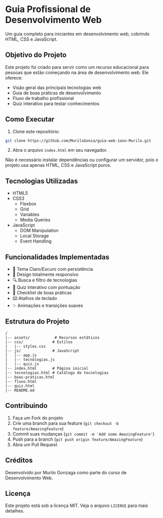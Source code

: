 # Guia Profissional de Desenvolvimento Web

Um guia completo para iniciantes em desenvolvimento web, cobrindo HTML, CSS e JavaScript.

## Objetivo do Projeto

Este projeto foi criado para servir como um recurso educacional para pessoas que estão começando na área de desenvolvimento web. Ele oferece:

- Visão geral das principais tecnologias web
- Guia de boas práticas de desenvolvimento
- Fluxo de trabalho profissional
- Quiz interativo para testar conhecimentos

## Como Executar

1. Clone este repositório:
```bash
git clone https://github.com/MuriloGonza/guia-web-1ano-Murilo.git
```

2. Abra o arquivo `index.html` em seu navegador.

Não é necessário instalar dependências ou configurar um servidor, pois o projeto usa apenas HTML, CSS e JavaScript puros.

## Tecnologias Utilizadas

- HTML5
- CSS3
  - Flexbox
  - Grid
  - Variables
  - Media Queries
- JavaScript
  - DOM Manipulation
  - Local Storage
  - Event Handling

## Funcionalidades Implementadas

- 🎨 Tema Claro/Escuro com persistência
- 📱 Design totalmente responsivo
- 🔍 Busca e filtro de tecnologias
- 🎯 Quiz interativo com pontuação
- 📝 Checklist de boas práticas
- ⌨️ Atalhos de teclado
- ✨ Animações e transições suaves

## Estrutura do Projeto

```
/
|-- assets/           # Recursos estáticos
|-- css/             # Estilos
|   |-- styles.css
|-- js/              # JavaScript
|   |-- app.js
|   |-- tecnologias.js
|   |-- quiz.js
|-- index.html       # Página inicial
|-- tecnologias.html # Catálogo de tecnologias
|-- boas-praticas.html
|-- fluxo.html
|-- quiz.html
|-- README.md
```

## Contribuindo

1. Faça um Fork do projeto
2. Crie uma branch para sua feature (`git checkout -b feature/AmazingFeature`)
3. Commit suas mudanças (`git commit -m 'Add some AmazingFeature'`)
4. Push para a branch (`git push origin feature/AmazingFeature`)
5. Abra um Pull Request

## Créditos

Desenvolvido por Murilo Gonzaga como parte do curso de Desenvolvimento Web.

## Licença

Este projeto está sob a licença MIT. Veja o arquivo `LICENSE` para mais detalhes.
